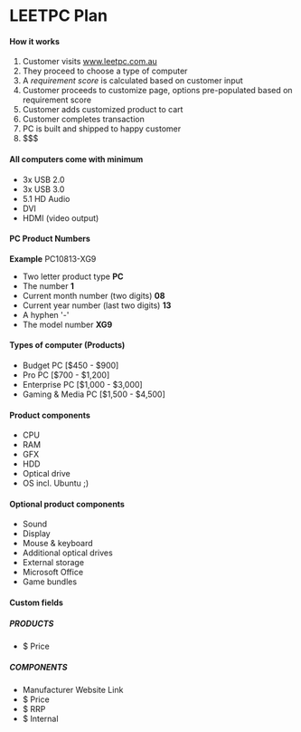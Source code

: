 LEETPC Plan
===========

#### How it works

1. Customer visits www.leetpc.com.au
2. They proceed to choose a type of computer
3. A *requirement score* is calculated based on customer input
4. Customer proceeds to customize page, options pre-populated based on requirement score
5. Customer adds customized product to cart
6. Customer completes transaction
7. PC is built and shipped to happy customer
8. $$$

#### All computers come with minimum

- 3x USB 2.0
- 3x USB 3.0
- 5.1 HD Audio
- DVI
- HDMI (video output)

#### PC Product Numbers

**Example**
PC10813-XG9

- Two letter product type **PC**
- The number **1**
- Current month number (two digits) **08**
- Current year number (last two digits) **13**
- A hyphen '-'
- The model number **XG9**

#### Types of computer (Products)

- Budget PC [$450 - $900]
- Pro PC [$700 - $1,200]
- Enterprise PC [$1,000 - $3,000]
- Gaming & Media PC [$1,500 - $4,500]

#### Product components

- CPU
- RAM
- GFX
- HDD
- Optical drive
- OS incl. Ubuntu ;)

#### Optional product components

- Sound
- Display
- Mouse & keyboard
- Additional optical drives
- External storage
- Microsoft Office
- Game bundles

#### Custom fields

##### PRODUCTS

- $ Price

##### COMPONENTS

- Manufacturer Website Link
- $ Price
- $ RRP
- $ Internal

